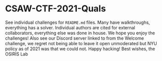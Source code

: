 # CSAW-CTF-2021-Quals

See individual challenges for `README.md` files. Many have walkthroughs, everything has a solver. Individual authors are cited for external collaborators, everything else was done in house. We hope you enjoy the challenges! Also see our Discord server linked to from the Welcome challenge, we regret not being able to leave it open unmoderated but NYU policy as of 2021 was that we could not. Happy hacking! Best wishes, the OSIRIS Lab
